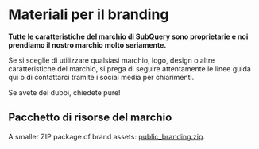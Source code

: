 # Materiali per il branding

**Tutte le caratteristiche del marchio di SubQuery sono proprietarie e noi prendiamo il nostro marchio molto seriamente.**

Se si sceglie di utilizzare qualsiasi marchio, logo, design o altre caratteristiche del marchio, si prega di seguire attentamente le linee guida qui o di contattarci tramite i social media per chiarimenti.

Se avete dei dubbi, chiedete pure!

## Pacchetto di risorse del marchio

A smaller ZIP package of brand assets: [public_branding.zip](https://static.subquery.network/public_branding.zip).
